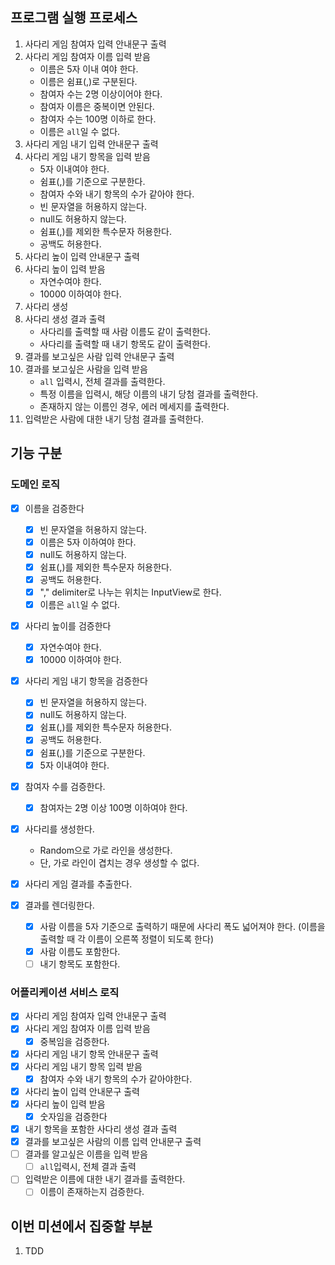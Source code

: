 ## 프로그램 실행 프로세스

1. 사다리 게임 참여자 입력 안내문구 출력
2. 사다리 게임 참여자 이름 입력 받음
    - 이름은 5자 이내 여야 한다.
    - 이름은 쉼표(,)로 구분된다.
    - 참여자 수는 2명 이상이어야 한다.
    - 참여자 이름은 중복이면 안된다.
    - 참여자 수는 100명 이하로 한다.
    - 이름은 `all`일 수 없다.
3. 사다리 게임 내기 입력 안내문구 출력
4. 사다리 게임 내기 항목을 입력 받음
    - 5자 이내여야 한다.
    - 쉼표(,)를 기준으로 구분한다.
    - 참여자 수와 내기 항목의 수가 같아야 한다.
    - 빈 문자열을 허용하지 않는다.
    - null도 허용하지 않는다.
    - 쉼표(,)를 제외한 특수문자 허용한다.
    - 공백도 허용한다.
5. 사다리 높이 입력 안내문구 출력
6. 사다리 높이 입력 받음
    - 자연수여야 한다.
    - 10000 이하여야 한다.
7. 사다리 생성
8. 사다리 생성 결과 출력
    - 사다리를 출력할 때 사람 이름도 같이 출력한다.
    - 사다리를 출력할 때 내기 항목도 같이 출력한다.
9. 결과를 보고싶은 사람 입력 안내문구 출력
10. 결과를 보고싶은 사람을 입력 받음
    - `all` 입력시, 전체 결과를 출력한다.
    - 특정 이름을 입력시, 해당 이름의 내기 당첨 결과를 출력한다.
    - 존재하지 않는 이름인 경우, 에러 메세지를 출력한다.
11. 입력받은 사람에 대한 내기 당첨 결과를 출력한다.

## 기능 구분

### 도메인 로직

- [X] 이름을 검증한다
    - [X] 빈 문자열을 허용하지 않는다.
    - [X] 이름은 5자 이하여야 한다.
    - [X] null도 허용하지 않는다.
    - [X] 쉼표(,)를 제외한 특수문자 허용한다.
    - [X] 공백도 허용한다.
    - [X] "," delimiter로 나누는 위치는 InputView로 한다.
    - [X] 이름은 `all`일 수 없다.
- [x] 사다리 높이를 검증한다
    - [x] 자연수여야 한다.
    - [x] 10000 이하여야 한다.

- [X] 사다리 게임 내기 항목을 검증한다
    - [X] 빈 문자열을 허용하지 않는다.
    - [X] null도 허용하지 않는다.
    - [X] 쉼표(,)를 제외한 특수문자 허용한다.
    - [X] 공백도 허용한다.
    - [X] 쉼표(,)를 기준으로 구분한다.
    - [X] 5자 이내여야 한다.

- [x] 참여자 수를 검증한다.
    - [x] 참여자는 2명 이상 100명 이하여야 한다.

- [X] 사다리를 생성한다.
    - Random으로 가로 라인을 생성한다.
    - 단, 가로 라인이 겹치는 경우 생성할 수 없다.

- [X] 사다리 게임 결과를 추출한다.

- [X] 결과를 렌더링한다.
    - [X] 사람 이름을 5자 기준으로 출력하기 때문에 사다리 폭도 넓어져야 한다. (이름을 출력할 때 각 이름이 오른쪽 정렬이 되도록 한다)
    - [X] 사람 이름도 포함한다.
    - [ ] 내기 항목도 포함한다.

### 어플리케이션 서비스 로직

- [x] 사다리 게임 참여자 입력 안내문구 출력
- [x] 사다리 게임 참여자 이름 입력 받음
    - [x] 중복임을 검증한다.
- [X] 사다리 게임 내기 항목 안내문구 출력
- [X] 사다리 게임 내기 항목 입력 받음
    - [X] 참여자 수와 내기 항목의 수가 같아야한다.
- [x] 사다리 높이 입력 안내문구 출력
- [x] 사다리 높이 입력 받음
    - [x] 숫자임을 검증한다
- [X] 내기 항목을 포함한 사다리 생성 결과 출력
- [X] 결과를 보고싶은 사람의 이름 입력 안내문구 출력
- [ ] 결과를 알고싶은 이름을 입력 받음
    - [ ] `all`입력시, 전체 결과 출력
- [ ] 입력받은 이름에 대한 내기 결과를 출력한다.
    - [ ] 이름이 존재하는지 검증한다.

## 이번 미션에서 집중할 부분

1. TDD
